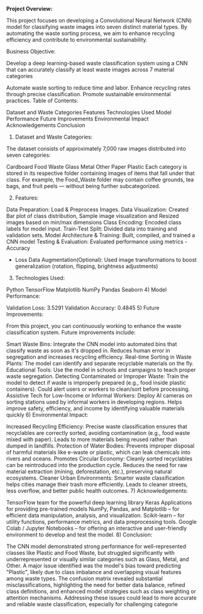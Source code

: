**Project Overview:**

This project focuses on developing a Convolutional Neural Network (CNN) model for classifying waste images into seven distinct material types. By automating the waste sorting process, we aim to enhance recycling efficiency and contribute to environmental sustainability.

Business Objective:

Develop a deep learning-based waste classification system using a CNN that can accurately classify at least waste images across 7 material categories

Automate waste sorting to reduce time and labor.
Enhance recycling rates through precise classification.
Promote sustainable environmental practices.
Table of Contents:

Dataset and Waste Categories
Features
Technologies Used
Model Performance
Future Improvements
Environmental Impact
Acknowledgements
Conclusion
1) Dataset and Waste Categories:

The dataset consists of approximately 7,000 raw images distributed into seven categories:

Cardboard
Food Waste
Glass
Metal
Other
Paper
Plastic
Each category is stored in its respective folder containing images of items that fall under that class. For example, the Food_Waste folder may contain coffee grounds, tea bags, and fruit peels — without being further subcategorized.

2) Features:

Data Preparation: Load & Preprocess Images.
Data Visualization: Created Bar plot of class distribution, Sample image visualization and Resized images based on min/max dimensions
Class Encoding: Encoded class labels for model input.
Train-Test Split: Divided data into training and validation sets.
Model Architecture & Training: Built, compiled, and trained a CNN model
Testing & Evaluation: Evaluated performance using metrics - Accuracy
- Loss
Data Augmentation(Optional): Used image transformations to boost generalization (rotation, flipping, brightness adjustments)
3) Technologies Used:

Python
TensorFlow
Matplotlib
NumPy
Pandas
Seaborn
4) Model Performance:

Validation Loss: 3.5291
Validation Accuracy: 0.4845
5) Future Improvements:

From this project, you can continuously working to enhance the waste classification system. Future improvements include:

Smart Waste Bins: Integrate the CNN model into automated bins that classify waste as soon as it's dropped in. Reduces human error in segregation and increases recycling efficiency.
Real-time Sorting in Waste Plants: The model can identify and separate recyclable materials on the fly.
Educational Tools: Use the model in schools and campaigns to teach proper waste segregation.
Detecting Contaminated or Improper Waste: Train the model to detect if waste is improperly prepared (e.g., food inside plastic containers). Could alert users or workers to clean/sort before processing.
Assistive Tech for Low-Income or Informal Workers: Deploy AI cameras on sorting stations used by informal workers in developing regions. Helps improve safety, efficiency, and income by identifying valuable materials quickly
6) Environmental Impact:

Increased Recycling Efficiency: Precise waste classification ensures that recyclables are correctly sorted, avoiding contamination (e.g., food waste mixed with paper). Leads to more materials being reused rather than dumped in landfills.
Protection of Water Bodies: Prevents improper disposal of harmful materials like e-waste or plastic, which can leak chemicals into rivers and oceans.
Promotes Circular Economy: Cleanly sorted recyclables can be reintroduced into the production cycle. Reduces the need for raw material extraction (mining, deforestation, etc.), preserving natural ecosystems.
Cleaner Urban Environments: Smarter waste classification helps cities manage their trash more efficiently. Leads to cleaner streets, less overflow, and better public health outcomes.
7) Acknowledgements:

TensorFlow team for the powerful deep learning library
Keras Applications for providing pre-trained models
NumPy, Pandas, and Matplotlib – for efficient data manipulation, analysis, and visualization.
Scikit-learn – for utility functions, performance metrics, and data preprocessing tools.
Google Colab / Jupyter Notebooks – for offering an interactive and user-friendly environment to develop and test the model.
8) Conclusion:

The CNN model demonstrated strong performance for well-represented classes like Plastic and Food Waste, but struggled significantly with underrepresented or visually similar categories such as Glass, Metal, and Other. A major issue identified was the model's bias toward predicting "Plastic", likely due to class imbalance and overlapping visual features among waste types. The confusion matrix revealed substantial misclassifications, highlighting the need for better data balance, refined class definitions, and enhanced model strategies such as class weighting or attention mechanisms. Addressing these issues could lead to more accurate and reliable waste classification, especially for challenging categorie
